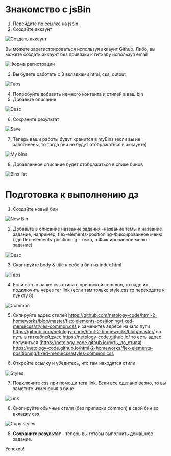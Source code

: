 # Знакомство с jsBin

1. Перейдите по ссылке на [jsbin](https://jsbin.com/).
2. Создайте аккаунт 

![Создать аккаунт](../img/jsbin-login.png)

Вы можете зарегистрироваться используя аккаунт Github. Либо, вы можете создать аккаунт без привязки к гитхабу используя email

![Форма регистрации](../img/jsbin-register.png)

3. Вы будете работать с 3 вкладками html, css, output

![Tabs](../img/jsbin-tabs.png)

4. Попробуйте добавить немного контента и стилей в ваш bin
5. Добавьте описание

![Desc](../img/jsbin-desc.png)

6. Сохраните результат

![Save](../img/jsbin-save.png)

7. Теперь ваши работы будут хранится в myBins (если вы не залогинены, то тогда они не будут отображаться в аккаунте)

![My bins](../img/jsbin-list-bins.png)

8. Добавленное описание будет отображаться в спике бинов

![Bins list](../img/jsbin-list-desc.png)

# Подготовка к выполнению дз ##

1. Создайте новый бин 

![New Bin](../img/jsbin-new.png)

2. Добавьте в описание название задания -название темы и название задание, например, flex-elements-positioning-Фиксированное меню (где flex-elements-positioning - тема, а Фиксированное меню - задание)

![Desc](../img/jsbin-edit-desc.png)

3. Скопируйте body & title к себе в бин из index.html 

![Tabs](../img/jsbin-copy-html.png)

4. Если есть в папке css стили с припиской common, то надо их подключить через тег link (если там только style.css то переходите к пункту 8)

![Common](../img/jsbin-common-find.png)

5. Скпируйте адрес стилей https://github.com/netology-code/html-2-homeworks/blob/master/flex-elements-positioning/fixed-menu/css/styles-common.css
и заменитев адресе начало пути https://github.com/netology-code/html-2-homeworks/blob/master/ на путь в гитхабпейджес https://netology-code.github.io/
то есть адрес получиться (https://netology-code.github.io/путь_до_стиля)- https://netology-code.github.io/html-2-homeworks/flex-elements-positioning/fixed-menu/css/styles-common.css

6. Откройте ссылку и убедитесь, что там находятся стили

![Styles](../img/jsbin-styles.png)

7. Подключите css при помощи тега link. Если все сделано верно, то вы заметите изменения в бине

![Link](../img/jsbin-link-css.png)

8. Скопируйте обычные стили (без приписки common) в свой бин во вкладку css

![Copy styles](../img/jsbin-copy-css.png)

8. **Сохраните результат** - теперь вы готовы выполнить домашнее задание. 


Успехов!
